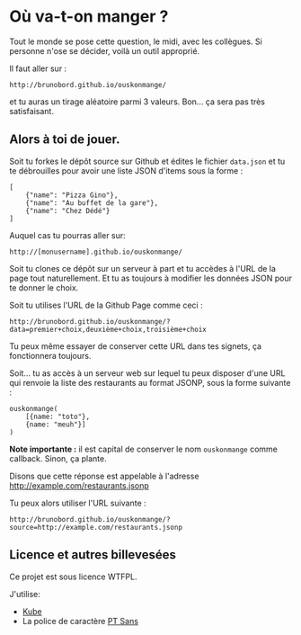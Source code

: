 # Où va-t-on manger ?

Tout le monde se pose cette question, le midi, avec les collègues.
Si personne n'ose se décider, voilà un outil approprié.

Il faut aller sur :

    http://brunobord.github.io/ouskonmange/

et tu auras un tirage aléatoire parmi 3 valeurs. Bon... ça sera pas très
satisfaisant.


## Alors à toi de jouer.


Soit tu forkes le dépôt source sur Github et édites le fichier `data.json` et 
tu te débrouilles pour avoir une liste JSON d'items sous la forme :

    [
        {"name": "Pizza Gino"},
        {"name": "Au buffet de la gare"},
        {"name": "Chez Dédé"}
    ]

Auquel cas tu pourras aller sur:

    http://[monusername].github.io/ouskonmange/

Soit tu clones ce dépôt sur un serveur à part et tu accèdes à l'URL de la page
tout naturellement. Et tu as toujours à modifier les données JSON pour te donner
le choix.


Soit tu utilises l'URL de la Github Page comme ceci :

    http://brunobord.github.io/ouskonmange/?data=premier+choix,deuxième+choix,troisième+choix

Tu peux même essayer de conserver cette URL dans tes signets, ça fonctionnera
toujours.

Soit... tu as accès à un serveur web sur lequel tu peux disposer d'une URL qui
renvoie la liste des restaurants au format JSONP, sous la forme suivante :

    ouskonmange(
        [{name: "toto"},
        {name: "meuh"}]
    )

**Note importante :** il est capital de conserver le nom ``ouskonmange`` comme
callback. Sinon, ça plante.

Disons que cette réponse est appelable à l'adresse http://example.com/restaurants.jsonp

Tu peux alors utiliser l'URL suivante :

    http://brunobord.github.io/ouskonmange/?source=http://example.com/restaurants.jsonp




## Licence et autres billevesées

Ce projet est sous licence WTFPL.

J'utilise:

* [Kube](http://imperavi.com/kube/)
* La police de caractère [PT Sans](http://www.google.com/fonts/specimen/PT+Sans)
